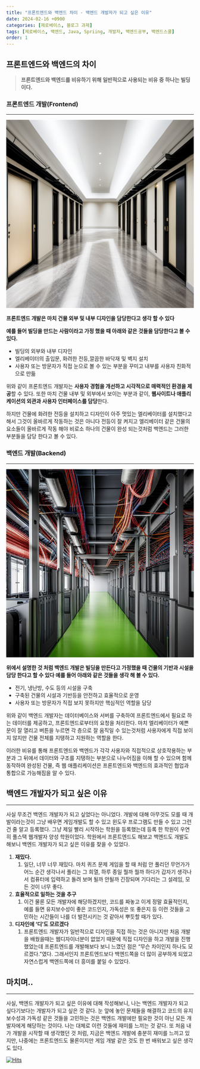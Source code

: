 ```yaml
---
title: "프론트엔드와 백엔드 차이 - 백엔드 개발자가 되고 싶은 이유"
date: 2024-02-16 +0900
categories: [제로베이스, 블로그 과제]
tags: [제로베이스, 백엔드, Java, Spriing, 개발자, 백엔드공부, 백엔드스쿨]
order: 1
---
```


## 프론트엔드와 백엔드의 차이

> **프론트엔드와 백엔드를 비유하기 위해 일반적으로 사용되는 비유 중 하나는 빌딩이다.**
> 

### 프론트엔드 개발(Frontend)

---

![5a2e0bcd-4582-4c8c-85fc-e6b093330c3c.png](/assets/img/2024-02-16-프론트엔드-백엔드-차이/5a2e0bcd-4582-4c8c-85fc-e6b093330c3c.png)

**프론트엔드 개발은 마치 건물 외부 및 내부 디자인을 담당한다고 생각 할 수 있다**

**예를 들어 빌딩을 만드는 사람이라고 가정 했을 때 아래와 같은 것들을 담당한다고 볼 수 있다.** 

- 빌딩의 외부와 내부 디자인
- 엘리베이터의 출입문, 화려한 전등,깔끔한 바닥재 및 벽지 설치
- 사용자 또는 방문자가 직접 눈으로 볼 수 있는 부분을 꾸미고 내부를 사용자 친화적으로 만듦

위와 같이 프론트엔드 개발자는 **사용자 경험을 개선하고 시각적으로 매력적인 환경을 제공**할 수 있다. 또한 마치 건물 내부 및 외부에서 보이는 부분과 같이, **웹사이트나 애플리케이션의 외관과 사용자 인터페이스를 담당**한다.

하지만 건물에 화려한 전등을 설치하고 디자인이 아주 멋있는 엘리베이터를 설치했다고 해서 그것이 올바르게 작동하는 것은 아니다 전등이 잘 켜지고 엘리베이터 같은 건물의 요소들이 올바르게 작동 해야 비로소 하나의 건물이 완성 되는것처럼 백엔드는 그러한 부분들을 담당 한다고 볼 수 있다.

### 백엔드 개발(Backend)

---

![67a4c171-5932-46a6-9c76-b9688fd9c645.png](/assets/img/2024-02-16-프론트엔드-백엔드-차이/67a4c171-5932-46a6-9c76-b9688fd9c645.png)

**위에서 설명한 것 처럼 백엔드 개발은 빌딩을 만든다고 가정했을 때 건물의 기반과 시설을 담당 한다고 할 수 있다 예를 들어 아래와 같은 것들을 생각 해 볼 수 있다.**

- 전기, 냉난방, 수도 등의 시설을 구축
- 구축된 건물의 시설과 기반등을 안전하고 효율적으로 운영
- 사용자 또는 방문자가 직접 보지 못하지만 핵심적인 역할을 담당

위와 같이 백엔드 개발자는 데이터베이스와  서버를 구축하여 프론트엔드에서 필요로 하는 데이터를 제공하고, 프론트엔드로부터의 요청을 처리한다. 마치 엘리베이터가 예쁜 문이 잘 열리고 버튼을 누르면 각 층으로 잘 움직일 수 있는것처럼 사용자에게 직접 보이지 않지만 건물 전체를 지탱하고 지원하는 역할을 한다.

이러한 비유를 통해 프론트엔드와 백엔드가 각각 사용자와 직접적으로 상호작용하는 부분과 그 뒤에서 데이터와 구조를 지탱하는 부분으로 나누어짐을 이해 할 수 있으며 함께 동작하여 완성된 건물, 즉 웹 애플리케이션은 프론트엔드와 백엔드의 효과적인 협업과 통합으로 가능해짐을 알 수 있다.

## 백엔드 개발자가 되고 싶은 이유

---

사실 무조건 백엔드 개발자가 되고 싶었다는 아니었다. 개발에 대해 아무것도 모를 때 개발이라는것이 그냥 배우면 게임개발도 할 수 있고 윈도우 프로그램도 만들 수 있고 그런건 줄 알고 등록했다. 그냥 제일 빨리 시작하는 학원을 등록했는데 등록 한 학원이 우연히 풀스택 웹개발자 양성 학원이었다. 학원에서 프론트엔드도 해보고 백엔드도 개발도 해보니 백엔드 개발자가 되고 싶은 이유를 찾을 수 있었다. 

1. **재밌다.**
    1. 일단, 너무 너무 재밌다. 마치 퀴즈 문제 게임을 할 때 처럼 안 풀리던 무언가가 어느 순간 생각나서 풀리는 그 희열, 하루 종일 뭘까 뭘까 하다가 갑자기 생각나서 컴퓨터에 입력하고 돌려 보며 될까 안될까 긴장되며 기다리는 그 설레임, 모든 것이 너무 좋다.
2. **효율적으로 일하는 것을 추구**
    1. 이건 물론 모든 개발자에 해당하겠지만, 코드를 짜놓고 이게 정말 효율적인지, 예를 들면 유지보수성이 좋은 코드인지, 가독성은 또 좋은지 등 이런 것들을 고민하는 시간들이 나를 더 발전시키는 것 같아서 뿌듯할 때가 있다.
3. **디자인에 ‘디’도 모르겠다**
    1. 프론트엔드 개발자가 일반적으로 디자인을 직접 하는 것은 아니지만 처음 개발을 배웠을때는 웹디자이너분이 없었기 때문에 직접 디자인을 하고  개발을 진행 했었는데 프론트엔드를 개발해보다 보니 느꼈던 점은 “무슨 차이인지 하나도 모르겠다.”였다. 그래서인지 프론트엔드보다 백엔드쪽을 더 많이 공부하게 되었고 자연스럽게 백엔드쪽에 더 흥미를 붙일 수 있었다.

## 마치며..

---

사실, 백엔드 개발자가 되고 싶은 이유에 대해 작성해보니, 나는 백엔드 개발자가 되고 싶다기보다는 개발자가 되고 싶은 것 같다. 눈 앞에 놓인 문제들을 해결하고 코드의 유지보수성과 가독성 같은 것들을 고민하는 것은 백엔드 개발에만 필요한 것이 아닌 모든 개발자에게 해당하는 것이다. 나는 대체로 이런 것들에 재미를 느끼는 것 같다. 또 처음 내가 개발을 시작할 때 생각했던 것 처럼, 지금은 백엔드 개발에 충분히 재미를 느끼고 있지만, 나중에는 프론트엔드도 물론이지만 게임 개발 같은 것도 한 번 배워보고 싶은 생각도 있다.

[![Hits](https://hits.seeyoufarm.com/api/count/incr/badge.svg?url=https%3A%2F%2Fbeaverdw.github.io%2Fposts%2F%25ED%2594%2584%25EB%25A1%25A0%25ED%258A%25B8%25EC%2597%2594%25EB%2593%259C-%25EB%25B0%25B1%25EC%2597%2594%25EB%2593%259C-%25EC%25B0%25A8%25EC%259D%25B4%2F&count_bg=%23000000&title_bg=%23555555&icon=jekyll.svg&icon_color=%23E7E7E7&title=blog&edge_flat=false)](https://hits.seeyoufarm.com)
